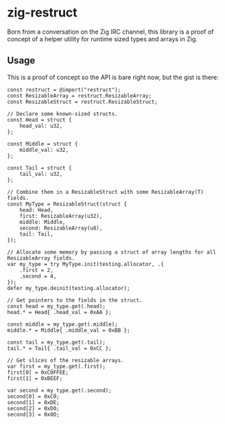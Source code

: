 # zig-restruct

Born from a conversation on the Zig IRC channel, this library is a proof of concept of a helper utility for runtime sized types and arrays in Zig.

## Usage

This is a proof of concept so the API is bare right now, but the gist is there:

```zig
const restruct = @import("restruct");
const ResizableArray = restruct.ResizableArray;
const ResizableStruct = restruct.ResizableStruct;

// Declare some known-sized structs.
const Head = struct {
    head_val: u32,
};

const Middle = struct {
    middle_val: u32,
};

const Tail = struct {
    tail_val: u32,
};

// Combine them in a ResizableStruct with some ResizableArray(T) fields.
const MyType = ResizableStruct(struct {
    head: Head,
    first: ResizableArray(u32),
    middle: Middle,
    second: ResizableArray(u8),
    tail: Tail,
});

// Allocate some memory by passing a struct of array lengths for all ResizableArray fields.
var my_type = try MyType.init(testing.allocator, .{
    .first = 2,
    .second = 4,
});
defer my_type.deinit(testing.allocator);

// Get pointers to the fields in the struct.
const head = my_type.get(.head);
head.* = Head{ .head_val = 0xAA };

const middle = my_type.get(.middle);
middle.* = Middle{ .middle_val = 0xBB };

const tail = my_type.get(.tail);
tail.* = Tail{ .tail_val = 0xCC };

// Get slices of the resizable arrays.
var first = my_type.get(.first);
first[0] = 0xC0FFEE;
first[1] = 0xBEEF;

var second = my_type.get(.second);
second[0] = 0xC0;
second[1] = 0xDE;
second[2] = 0xD0;
second[3] = 0x0D;
```
